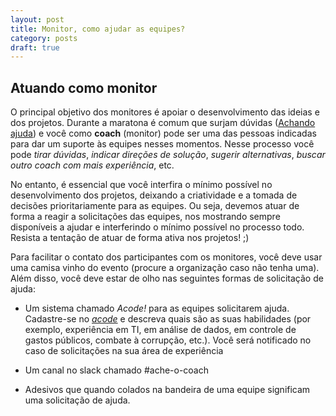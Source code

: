 ```yaml
---
layout: post
title: Monitor, como ajudar as equipes?
category: posts
draft: true
---
```


Atuando como monitor
---

O principal objetivo dos monitores é apoiar o desenvolvimento das ideias e dos projetos. Durante a maratona é comum que surjam dúvidas ([Achando ajuda](link)) e você como **coach** (monitor) pode ser uma das pessoas indicadas para dar um suporte às equipes nesses momentos. Nesse processo você pode *tirar dúvidas*, *indicar direções de solução*, *sugerir alternativas*, *buscar outro coach com mais experiência*, etc. 

No entanto, é essencial que você interfira o mínimo possível no desenvolvimento dos projetos, deixando a criatividade e a tomada de decisões prioritariamente para as equipes. Ou seja, devemos atuar de forma a reagir a solicitações das equipes, nos mostrando sempre disponíveis a ajudar e interferindo o mínimo possível no processo todo. Resista a tentação de atuar de forma ativa nos projetos! ;)

Para facilitar o contato dos participantes com os monitores, você deve usar uma camisa vinho do evento (procure a organização caso não tenha uma). Além disso, você deve estar de olho nas seguintes formas de solicitação de ajuda:

* Um sistema chamado *Acode!* para as equipes solicitarem ajuda. Cadastre-se no [*acode*](https://ajudahackfest.herokuapp.com) e descreva quais são as suas habilidades (por exemplo, experiência em TI, em análise de dados, em controle de gastos públicos, combate à corrupção, etc.). Você será notificado no caso de solicitações na sua área de experiência 

* Um canal no slack chamado #ache-o-coach 

* Adesivos que quando colados na bandeira de uma equipe significam uma solicitação de ajuda. 
